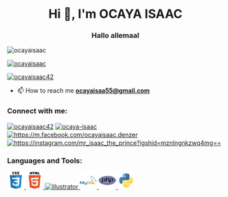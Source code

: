 <h1 align="center">Hi 👋, I'm OCAYA ISAAC</h1>
<h3 align="center">Hallo allemaal</h3>

<p align="left"> <img src="https://komarev.com/ghpvc/?username=ocayaisaac&label=Profile%20views&color=0e75b6&style=flat" alt="ocayaisaac" /> </p>

<p align="left"> <a href="https://github.com/ryo-ma/github-profile-trophy"><img src="https://github-profile-trophy.vercel.app/?username=ocayaisaac" alt="ocayaisaac" /></a> </p>

<p align="left"> <a href="https://twitter.com/ocayaisaac42" target="blank"><img src="https://img.shields.io/twitter/follow/ocayaisaac42?logo=twitter&style=for-the-badge" alt="ocayaisaac42" /></a> </p>

- 📫 How to reach me **ocayaisaa55@gmail.com**

<h3 align="left">Connect with me:</h3>
<p align="left">
<a href="https://twitter.com/ocayaisaac42" target="blank"><img align="center" src="https://raw.githubusercontent.com/rahuldkjain/github-profile-readme-generator/master/src/images/icons/Social/twitter.svg" alt="ocayaisaac42" height="30" width="40" /></a>
<a href="https://linkedin.com/in/ocaya-isaac" target="blank"><img align="center" src="https://raw.githubusercontent.com/rahuldkjain/github-profile-readme-generator/master/src/images/icons/Social/linked-in-alt.svg" alt="ocaya-isaac" height="30" width="40" /></a>
<a href="https://fb.com/https://m.facebook.com/ocayaisaac.denzer" target="blank"><img align="center" src="https://raw.githubusercontent.com/rahuldkjain/github-profile-readme-generator/master/src/images/icons/Social/facebook.svg" alt="https://m.facebook.com/ocayaisaac.denzer" height="30" width="40" /></a>
<a href="https://instagram.com/https://instagram.com/mr_isaac_the_prince?igshid=mznlngnkzwq4mg==" target="blank"><img align="center" src="https://raw.githubusercontent.com/rahuldkjain/github-profile-readme-generator/master/src/images/icons/Social/instagram.svg" alt="https://instagram.com/mr_isaac_the_prince?igshid=mznlngnkzwq4mg==" height="30" width="40" /></a>
</p>

<h3 align="left">Languages and Tools:</h3>
<p align="left"> <a href="https://www.w3schools.com/css/" target="_blank" rel="noreferrer"> <img src="https://raw.githubusercontent.com/devicons/devicon/master/icons/css3/css3-original-wordmark.svg" alt="css3" width="40" height="40"/> </a> <a href="https://www.w3.org/html/" target="_blank" rel="noreferrer"> <img src="https://raw.githubusercontent.com/devicons/devicon/master/icons/html5/html5-original-wordmark.svg" alt="html5" width="40" height="40"/> </a> <a href="https://www.adobe.com/in/products/illustrator.html" target="_blank" rel="noreferrer"> <img src="https://www.vectorlogo.zone/logos/adobe_illustrator/adobe_illustrator-icon.svg" alt="illustrator" width="40" height="40"/> </a> <a href="https://www.mysql.com/" target="_blank" rel="noreferrer"> <img src="https://raw.githubusercontent.com/devicons/devicon/master/icons/mysql/mysql-original-wordmark.svg" alt="mysql" width="40" height="40"/> </a> <a href="https://www.php.net" target="_blank" rel="noreferrer"> <img src="https://raw.githubusercontent.com/devicons/devicon/master/icons/php/php-original.svg" alt="php" width="40" height="40"/> </a> <a href="https://www.python.org" target="_blank" rel="noreferrer"> <img src="https://raw.githubusercontent.com/devicons/devicon/master/icons/python/python-original.svg" alt="python" width="40" height="40"/> </a> </p>
